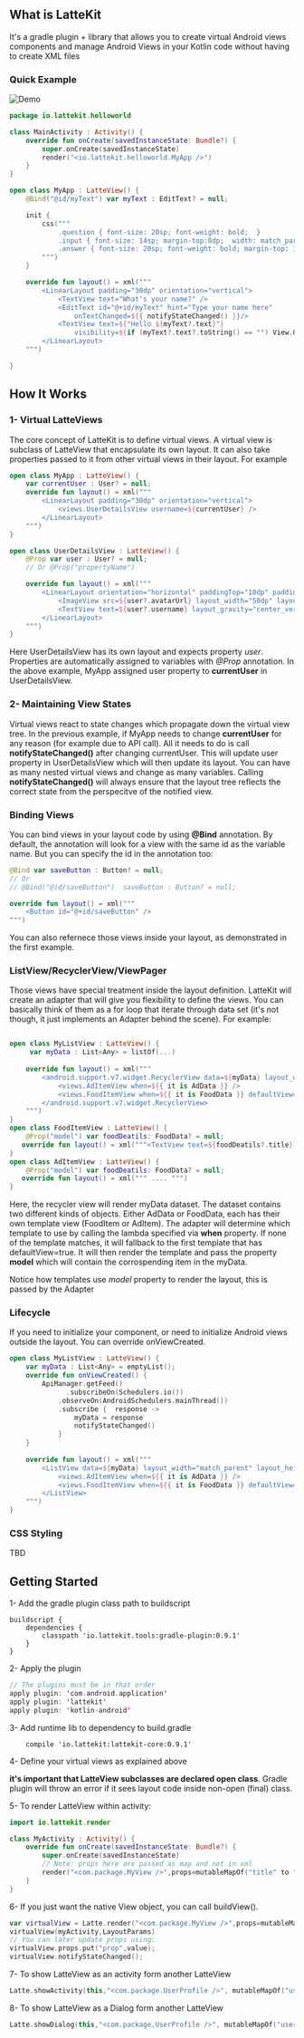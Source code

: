## What is LatteKit
It's a gradle plugin + library that allows you to create virtual Android views components and manage Android Views in your Kotlin code  without having to create XML files

### Quick Example

![Demo](http://i.imgur.com/g5vPDZF.gif)

```kotlin
package io.lattekit.helloworld

class MainActivity : Activity() {
    override fun onCreate(savedInstanceState: Bundle?) {
        super.onCreate(savedInstanceState)
        render("<io.lattekit.helloworld.MyApp />")
    }
}

open class MyApp : LatteView() {
    @Bind("@id/myText") var myText : EditText? = null;

    init {
        css("""
            .question { font-size: 20sp; font-weight: bold;  }
            .input { font-size: 14sp; margin-top:8dp;  width: match_parent; }
            .answer { font-size: 20sp; font-weight: bold; margin-top: 10dp; color: #00AADE; }
        """)
    }

    override fun layout() = xml("""
        <LinearLayout padding="30dp" orientation="vertical">
            <TextView text="What's your name?" />
            <EditText id="@+id/myText" hint="Type your name here"
                onTextChanged=${{ notifyStateChanged() }}/>
            <TextView text=${"Hello ${myText?.text}"}
                visibility=${if (myText?.text?.toString() == "") View.GONE else View.VISIBLE} />
        </LinearLayout>
    """)

}
```


## How It Works

### 1- Virtual LatteViews
The core concept of LatteKit is to define virtual views. A virtual view is  subclass of LatteView that encapsulate its own layout. It can also take properties passed to it from other virtual views in their layout. For example

```kotlin
open class MyApp : LatteView() {
    var currentUser : User? = null;
    override fun layout() = xml("""
        <LinearLayout padding="30dp" orientation="vertical">
            <views.UserDetailsView username=${currentUser} />
        </LinearLayout>
    """)
}

open class UserDetailsView : LatteView() {
    @Prop var user : User? = null;
    // Or @Prop("propertyName")

    override fun layout() = xml("""
        <LinearLayout orientation="horizontal" paddingTop="10dp" paddingBottom="10dp">
            <ImageView src=${user?.avatarUrl} layout_width="50dp" layout_height="50dp" />
            <TextView text=${user?.username} layout_gravity="center_vertical" layout_height="wrap_content"/>
        </LinearLayout>
    """)
}
```

Here UserDetailsView has its own layout and expects property *user*. Properties are automatically assigned to variables with *@Prop* annotation. In the above example, MyApp assigned user property to **currentUser** in UserDetailsView. 

### 2- Maintaining View States

Virtual views react to state changes which propagate down the virtual view tree. In the previous example, if MyApp needs to change **currentUser** for any reason (for example due to API call). All it needs to do is call **notifyStateChanged()** after changing currentUser. This will update user property in UserDetailsView which will then update its layout. You can have as many nested virtual views and change as many variables. Calling **notifyStateChanged()** will always ensure that the layout tree reflects the correct state from the perspecitve of the notified view.


### Binding Views
You can bind views in your layout code by using **@Bind** annotation. By default, the annotation will look for a view with the same id as the variable name. But you can specify the id in the annotation too:

```kotlin
@Bind var saveButton : Button? = null;
// Or
// @Bind("@id/saveButton")  saveButton : Button? = null;

override fun layout() = xml("""
	<Button id="@+id/saveButton" />
""")

```
You can also refernece those views inside your layout, as demonstrated in the first example.

### ListView/RecyclerView/ViewPager
Those views have special treatment inside the layout definition. LatteKit will create an adapter that will give you flexibility to define the views. You can basically think of them as a for loop that iterate through data set (it's not though, it just implements an Adapter behind the scene). For example:

```kotlin

open class MyListView : LatteView() {
 	 var myData : List<Any> = listOf(...)
 	 
    override fun layout() = xml("""
        <android.support.v7.widget.RecyclerView data=${myData} layout_width="match_parent" layout_height="match_parent">
			<views.AdItemView when=${{ it is AdData }} />        
			<views.FoodItemView when=${{ it is FoodData }} defaultView="true" />
        </android.support.v7.widget.RecyclerView>
    """)
}
open class FoodItemView : LatteView() {
	@Prop("model") var foodDeatils: FoodData? = null;
   override fun layout() = xml("""<TextView text=${foodDeatils?.title} />""")
}
open class AdItemView : LatteView() {
	@Prop("model") var foodDeatils: FoodData? = null;
   override fun layout() = xml(""" .... """)
}
```
Here, the recycler view will render myData dataset. The dataset contains two different kinds of objects. Either AdData or FoodData, each has their own template view (FoodItem or AdItem). The adapter will determine which template to use by calling the lambda specified via **when** property.  If none of the template matches, it will fallback to the first template that has defaultView=true. It will then render the template and pass the property **model** which will contain the corrospending item in the myData.

Notice how templates use *model* property to render the layout, this is passed by the Adapter

### Lifecycle

If you need to initialize your component, or need to initialize Android views outside the layout. You can override onViewCreated.

```kotlin
open class MyListView : LatteView() {
	var myData : List<Any> = emptyList();
	override fun onViewCreated() {
        ApiManager.getFeed()
			  .subscribeOn(Schedulers.io())
            .observeOn(AndroidSchedulers.mainThread())
            .subscribe {  response ->
                myData = response
                notifyStateChanged()
            }
	}
	
    override fun layout() = xml("""
        <ListView data=${myData} layout_width="match_parent" layout_height="match_parent" dividerHeight="0">
			<views.AdItemView when=${{ it is AdData }} />        
			<views.FoodItemView when=${{ it is FoodData }} defaultView="true" />
        </ListView>
    """)
}
```


### CSS Styling
TBD

## Getting Started

1- Add the gradle plugin class path to buildscript 

```
buildscript {
    dependencies {
        classpath 'io.lattekit.tools:gradle-plugin:0.9.1'
    }
}
```

2- Apply the plugin 

```kotlin
// The plugins must be in that order
apply plugin: 'com.android.application'
apply plugin: 'lattekit' 
apply plugin: 'kotlin-android'

```
3- Add runtime lib to dependency to build.gradle
```
    compile 'io.lattekit:lattekit-core:0.9.1'
```

4- Define your virtual views as explained above

**it's important that LatteView subclasses are declared open class**. Gradle plugin will throw an error if it sees layout code inside non-open (final) class.

5- To render LatteView within activity:

```kotlin
import io.lattekit.render 

class MyActivity : Activity() {
    override fun onCreate(savedInstanceState: Bundle?) {
        super.onCreate(savedInstanceState)
        // Note: props here are passed as map and not in xml
        render("<com.package.MyView />",props=mutableMapOf("title" to "MyApp"))
    }
}
```

6- If you just want the native View object, you can call buildView().

```kotlin
var virtualView = Latte.render("<com.package.MyView />",props=mutableMapOf("title" to "MyApp"));
virtualView(myActivity,LayoutParams)
// You can later update props using:
virtualView.props.put("prop",value);
virtualView.notifyStateChanged();
```

7- To show LatteView as an activity form another LatteView

```kotlin
Latte.showActivity(this,"<com.package.UserProfile />", mutableMapOf("user" to user))
```

8- To show LatteView as a Dialog form another LatteView

```kotlin
Latte.showDialog(this,"<com.package.UserProfile />", mutableMapOf("user" to user))
```